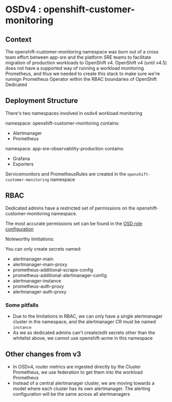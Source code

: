 # OSDv4 : openshift-customer-monitoring

## Context

The openshift-customer-monitoring namespace was born out of a cross team effort between app-sre and the platform SRE teams to facilitate migration of production workloads to OpenShift v4. OpenShift v4 (until v4.5) does not have a supported way of running a workload monitoring Prometheus, and thus we needed to create this stack to make sure we're runnign Prometheus Operator within the RBAC boundaries of OpenShift Dedicated

## Deployment Structure

There's two namespaces involved in osdv4 workload monitoring

namespace: openshift-customer-monitoring
contains:

- Alertmanager
- Prometheus

namespace: app-sre-observability-production
contains:

- Grafana
- Exporters

Servicemonitors and PrometheusRules are created in the `openshift-customer-monitoring` namespace

## RBAC

Dedicated admins have a restricted set of permissions on the openshift-customer-monitoring namespace.

The most accurate permissions set can be found in the [OSD role configuration](https://github.com/aditya-konarde/managed-cluster-config/blob/master/deploy/osd-customer-monitoring/05-role.yaml)

Noteworthy limitations:

You can only create secrets named:
  
- alertmanager-main
- alertmanager-main-proxy
- prometheus-additional-scrape-config
- prometheus-additional-alertmanager-config
- alertmanager-instance
- prometheus-auth-proxy
- alertmanager-auth-proxy

### Some pitfalls

- Due to the limitations in RBAC, we can only have a single alertmanager cluster in the namespace, and the alertmanager CR must be named `instance`
- As we as dedicated admins can't create/edit secrets other than the whitelist above, we cannot use openshift-acme in this namespace

## Other changes from v3

- In OSDv4, router metrics are ingested directly by the Cluster Prometheus, we use federation to get them into the workload Prometheus
- Instead of a central alertmanager cluster, we are moving towards a model where each cluster has its own alertmanager. The alerting configuration will be the same across all alertmanagers
